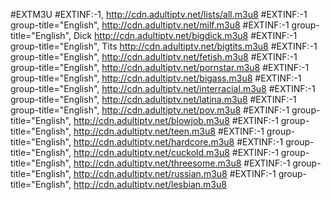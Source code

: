 #EXTM3U
#EXTINF:-1,
http://cdn.adultiptv.net/lists/all.m3u8 
#EXTINF:-1 group-title="English",
http://cdn.adultiptv.net/milf.m3u8
#EXTINF:-1 group-title="English", Dick
http://cdn.adultiptv.net/bigdick.m3u8
#EXTINF:-1 group-title="English", Tits
http://cdn.adultiptv.net/bigtits.m3u8
#EXTINF:-1 group-title="English",
http://cdn.adultiptv.net/fetish.m3u8
#EXTINF:-1 group-title="English",
http://cdn.adultiptv.net/pornstar.m3u8
#EXTINF:-1 group-title="English",
http://cdn.adultiptv.net/bigass.m3u8
#EXTINF:-1 group-title="English",
http://cdn.adultiptv.net/interracial.m3u8
#EXTINF:-1 group-title="English",
http://cdn.adultiptv.net/latina.m3u8
#EXTINF:-1 group-title="English",
http://cdn.adultiptv.net/pov.m3u8
#EXTINF:-1 group-title="English",
http://cdn.adultiptv.net/blowjob.m3u8
#EXTINF:-1 group-title="English",
http://cdn.adultiptv.net/teen.m3u8
#EXTINF:-1 group-title="English",
http://cdn.adultiptv.net/hardcore.m3u8
#EXTINF:-1 group-title="English",
http://cdn.adultiptv.net/cuckold.m3u8
#EXTINF:-1 group-title="English",
http://cdn.adultiptv.net/threesome.m3u8
#EXTINF:-1 group-title="English",
http://cdn.adultiptv.net/russian.m3u8
#EXTINF:-1 group-title="English",
http://cdn.adultiptv.net/lesbian.m3u8
